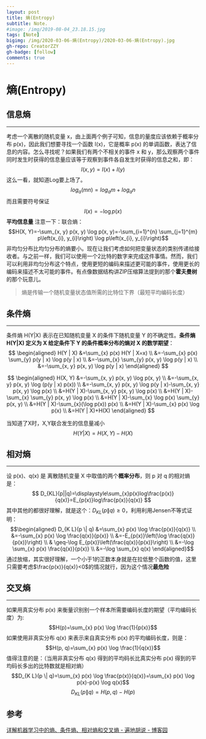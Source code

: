 ```yaml
---
layout: post
title: 熵(Entropy)
subtitle: Note.
#image: /img/2019-08-04_23.18.15.jpg
tags: [Note]
bigimg: /img/2020-03-06-熵(Entropy)/2020-03-06-熵(Entropy).jpg
gh-repo: CreatorZZY
gh-badge: [follow]
comments: true
---
```


熵(Entropy)
===
## 信息熵
---
考虑一个离散的随机变量 x，由上面两个例子可知，信息的量度应该依赖于概率分布 p(x)，因此我们想要寻找一个函数 I(x)，它是概率 p(x) 的单调函数，表达了信息的内容。怎么寻找呢？如果我们有两个不相关的事件 x 和 y，那么观察两个事件同时发生时获得的信息量应该等于观察到事件各自发生时获得的信息之和，即：
$$I(x, y)=I(x)+I(y)$$
这么一看，就知道Log要上场了。
$$log_a(mn)=log_am+log_an$$
而且需要符号保证
$$I(x)=-\log p(x)$$
**平均信息量**
注意一下：联合熵：
$$H(X, Y)=-\sum_{x, y} p(x, y) \log p(x, y)=-\sum_{i=1}^{n} \sum_{j=1}^{m} p\left(x_{i}, y_{i}\right) \log p\left(x_{i}, y_{i}\right)$$
非均匀分布比均匀分布的熵要小。现在让我们考虑如何把变量状态的类别传递给接收者。与之前一样，我们可以使用一个2比特的数字来完成这件事情。然而，我们可以利用非均匀分布这个特点，使用更短的编码来描述更可能的事件，使用更长的编码来描述不太可能的事件。有点像数据结构讲ZIP压缩算法提到的那个**霍夫曼树**的那个玩意儿。
> 熵是传输一个随机变量状态值所需的比特位下界（最短平均编码长度）

## 条件熵
---
条件熵 H(Y|X) 表示在已知随机变量 X 的条件下随机变量 Y 的不确定性。**条件熵 H(Y|X) 定义为 X 给定条件下 Y 的条件概率分布的熵对  X 的数学期望**：
$$
\begin{aligned} H(Y | X) &=\sum_{x} p(x) H(Y | X=x) \\ &=-\sum_{x} p(x) \sum_{y} p(y | x) \log p(y | x) \\ &=-\sum_{x} \sum_{y} p(x, y) \log p(y | x) \\ &=-\sum_{x, y} p(x, y) \log p(y | x) \end{aligned}
$$

$$
\begin{aligned} H(X, Y) &=-\sum_{x, y} p(x, y) \log p(x, y) \\ &=-\sum_{x, y} p(x, y) \log (p(y | x) p(x)) \\ &=-\sum_{x, y} p(x, y) \log p(y | x)-\sum_{x, y} p(x, y) \log p(x) \\ &=H(Y | X)-\sum_{x, y} p(x, y) \log p(x) \\ &=H(Y | X)-\sum_{x} \sum_{y} p(x, y) \log p(x) \\ &=H(Y | X)-\sum_{x} \log p(x) \sum_{y} p(x, y) \\ &=H(Y | X)-\sum_{x}(\log p(x)) p(x) \\ &=H(Y | X)-\sum_{x} p(x) \log p(x) \\ &=H(Y | X)+H(X) \end{aligned}
$$

当知道了X时，X,Y联合发生的信息量减小
$$
H(Y | X)=H(X, Y)-H(X)
$$

## 相对熵
---
设 p(x)、q(x) 是 离散随机变量 X 中取值的两个**概率分布**，则 p 对 q 的相对熵是：
$$
D_{KL}(p||q)=\displaystyle\sum_{x}p(x)log\frac{p(x)}{q(x)}=E_{p(x)}log\frac{p(x)}{q(x)}
$$
其中其他的都很好理解，就是这个：$D_{K L}(p \| q) \geq 0$，利用利用Jensen不等式证明：
$$\begin{aligned}
D_{K L}(p \| q) &=\sum_{x} p(x) \log \frac{p(x)}{q(x)} \\
&=-\sum_{x} p(x) \log \frac{q(x)}{p(x)} \\
&=-E_{p(x)}\left(\log \frac{q(x)}{p(x)}\right) \\
& \geq-\log E_{p(x)}\left(\frac{q(x)}{p(x)}\right) \\
&=-\log \sum_{x} p(x) \frac{q(x)}{p(x)} \\
&=-\log \sum_{x} q(x)
\end{aligned}$$
通过放缩，其实很好理解，一个小于1的正数本身就是在拉低整个函数的值，这里只需要考虑$\frac{p(x)}{q(x)}<0$的情况就行，因为这个情况**最危险**

## 交叉熵
---
如果用真实分布 p(x) 来衡量识别别一个样本所需要编码长度的期望（平均编码长度）为:
$$H(p)=\sum_{x} p(x) \log \frac{1}{p(x)}$$
如果使用非真实分布 q(x) 来表示来自真实分布 p(x) 的平均编码长度，则是：
$$H(p, q)=\sum_{x} p(x) \log \frac{1}{q(x)}$$
值得注意的是：（当用非真实分布 q(x) 得到的平均码长比真实分布 p(x) 得到的平均码长多出的比特数就是相对熵）
$$D_{K L}(p \| q)=\sum_{x} p(x) \log \frac{p(x)}{q(x)}=\sum_{x} p(x) \log p(x)-p(x) \log q(x)$$
$$D_{K L}(p \| q)=H(p, q)-H(p)$$

## 参考
[详解机器学习中的熵、条件熵、相对熵和交叉熵 - 遍地胡说 - 博客园](https://www.cnblogs.com/kyrieng/p/8694705.html)